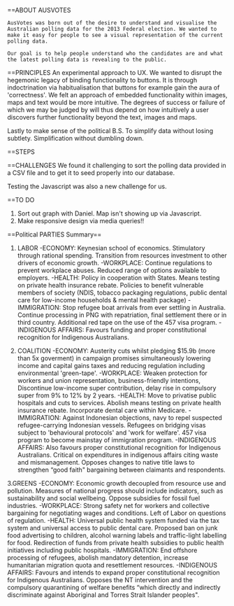 ==ABOUT AUSVOTES

	AusVotes was born out of the desire to understand and visualise the Australian polling data for the 2013 Federal election. We wanted to make it easy for people to see a visual representation of the current polling data.

	Our goal is to help people understand who the candidates are and what the latest polling data is revealing to the public.

==PRINCIPLES
An experimental approach to UX. We wanted to disrupt the hegemonic legacy of binding functionality to buttons. It is through indoctrination via habitualisation that buttons for example gain the aura of 'correctness'. We felt an approach of embedded functionality within images, maps and text would be more intuitive. The degrees of success or failure of which we may be judged by will thus depend on how intuitively a user discovers further functionality beyond the text, images and maps.

Lastly to make sense of the political B.S. To simplify data without losing subtlety. Simplification without dumbling down. 

==STEPS

==CHALLENGES
We found it challenging to sort the polling data provided in a CSV file and to get it to seed properly into our database.

Testing the Javascript was also a new challenge for us.



==TO DO 
1. Sort out graph with Daniel. Map isn't showing up via Javascript.
3. Make responsive design via media queries!!




==Political PARTIES Summary==

1. LABOR
-ECONOMY: Keynesian school of economics. Stimulatory through rational spending. Transition from resources investment to other drivers of economic growth.
-WORKPLACE: Continue regulations to prevent workplace abuses. Reduced range of options available to employers.
-HEALTH: Policy in cooperation with States. Means testing on private health insurance rebate. Policies to benefit vulnerable members of society (NDIS, tobacco packaging regulations, public dental care for low-income households & mental health package)
-IMMIGRATION: Stop refugee boat arrivals from ever settling in Australia. Continue processing in PNG with repatriation, final settlement there or in third country. Additional red tape on the use of the 457 visa program. 
-INDIGENOUS AFFAIRS: Favours funding and proper constitutional recognition for Indigenous Australians.


2. COALITION
-ECONOMY: Austerity cuts whilst pledging $15.9b (more than 5x goverment) in campaign promises simultaneously lowering income and capital gains taxes and reducing regulation including environmental 'green-tape'. 
-WORKPLACE: Weaken protection for workers and union representation, business-friendly intentions, Discontinue low-income super contribution, delay rise in compulsory super from 9% to 12% by 2 years. 
-HEALTH: Move to privatise public hospitals and cuts to services. Abolish means testing on private health insurance rebate. Incorporate dental care within Medicare.
-IMMIGRATION:  Against Indonesian objections, navy to repel suspected refugee-carrying Indonesian vessels.
Refugees on bridging visas subject to 'behavioural protocols' and 'work for welfare'. 457 visa program to become mainstay of immigration program. 
-INDIGENOUS AFFAIRS: Also favours proper constitutional recognition for Indigenous Australians. Critical on expenditures in indigenous affairs citing waste and mismanagement. Opposes changes to native title laws to strengthen “good faith" bargaining between claimants and respondents. 


3.GREENS
-ECONOMY: Economic growth decoupled from resource use and pollution. Measures of national progress should include indicators, such as sustainability and social wellbeing. Oppose subsidies for fossil fuel industries.
-WORKPLACE: Strong safety net for workers and collective bargaining for negotiating wages and conditions. Left of Labor on questions of regulation.
-HEALTH: Universal public health system funded via the tax system and universal access to public dental care. Proposed ban on junk food advertising to children, alcohol warning labels and traffic-light labelling for food. Redirection of funds from private health subsidies to public health initiatives including public hospitals.
-IMMIGRATION: End offshore processing of refugees, abolish mandatory detention, increase humanitarian migration quota and resettlement resources. 
-INDIGENOUS AFFAIRS: Favours and intends to expand proper constitutional recognition for Indigenous Australians. Opposes the NT intervention and the compulsory quarantining of welfare benefits “which directly and indirectly discriminate against Aboriginal and Torres Strait Islander peoples".